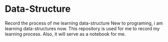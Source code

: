 # Data-Structure
Record the process of me learning data-structure
New to programing, i am learning data-structures now. 
This repository is used for me to record my learning process.
Also, it will serve as a notebook for me. 


